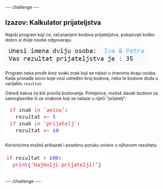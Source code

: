 \--- challenge \---

## Izazov: Kalkulator prijateljstva

Napiši program koji će, računanjem bodova prijateljstva, pokazivati koliko dobro si dvije osobe odgovaraju.

![screenshot](images/messages-friends.png)

Program neka prođe kroz svaki znak koji se nalazi u imenima dvaju osoba. Kada pronađe slovo koje nosi određen broj bodova, neka te bodove doda u varijablu `rezultat`.

Odredi kakva će biti pravila bodovanja. Primjerice, možeš davati bodove za samoglasnike ili za znakove koji se nalaze u riječi "prijatelj":

![screenshot](images/messages-friends-code.png)

Korisnicima možeš prikazati i posebnu poruku ovisno o njihovom rezultatu:

![screenshot](images/messages-best-friends.png)

\--- /challenge \---
